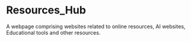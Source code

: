 # Resources_Hub
A webpage comprising websites related to online resources, AI websites, Educational tools and other resources.
